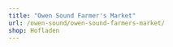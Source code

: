 ```yaml
---
title: "Owen Sound Farmer's Market"
url: /owen-sound/owen-sound-farmers-market/
shop: Hofladen
---
```

